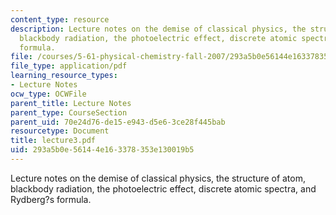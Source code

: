 ```yaml
---
content_type: resource
description: Lecture notes on the demise of classical physics, the structure of atom,
  blackbody radiation, the photoelectric effect, discrete atomic spectra, and Rydberg?s
  formula.
file: /courses/5-61-physical-chemistry-fall-2007/293a5b0e56144e163378353e130019b5_lecture3.pdf
file_type: application/pdf
learning_resource_types:
- Lecture Notes
ocw_type: OCWFile
parent_title: Lecture Notes
parent_type: CourseSection
parent_uid: 70e24d76-de15-e943-d5e6-3ce28f445bab
resourcetype: Document
title: lecture3.pdf
uid: 293a5b0e-5614-4e16-3378-353e130019b5
---
```

Lecture notes on the demise of classical physics, the structure of atom, blackbody radiation, the photoelectric effect, discrete atomic spectra, and Rydberg?s formula.

